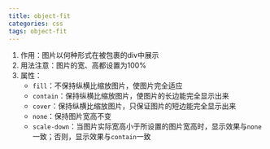 ```yaml
---
title: object-fit
categories: css
tags: object-fit
---
```


1. 作用：图片以何种形式在被包裹的div中展示
2. 用法注意：图片的宽、高都设置为100%
3. 属性：
   - `fill`：不保持纵横比缩放图片，使图片完全适应
   - `contain`：保持纵横比缩放图片，使图片的长边能完全显示出来
   - `cover`：保持纵横比缩放图片，只保证图片的短边能完全显示出来
   - `none`：保持图片宽高不变
   - `scale-down`：当图片实际宽高小于所设置的图片宽高时，显示效果与`none`一致；否则，显示效果与`contain`一致